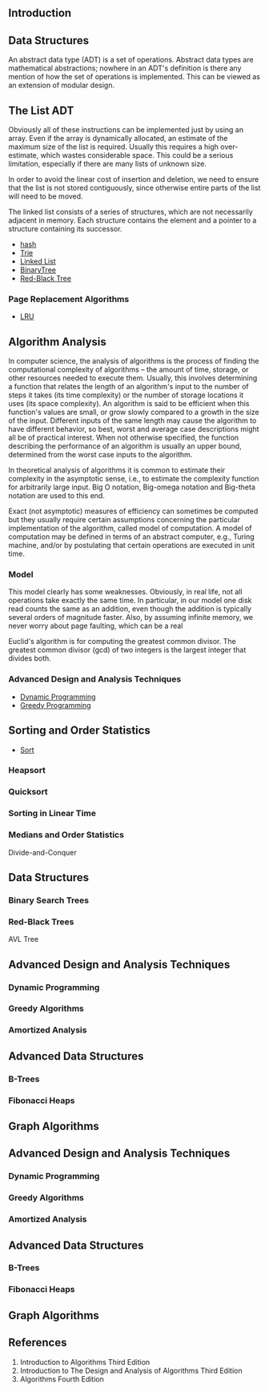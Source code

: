 ## Introduction



## Data Structures
An abstract data type (ADT) is a set of operations. 
Abstract data types are mathematical abstractions; nowhere in an ADT's definition is there any mention of how the set of operations is implemented. 
This can be viewed as an extension of modular design.



## The List ADT


Obviously all of these instructions can be implemented just by using an array. 
Even if the array is dynamically allocated, an estimate of the maximum size of the list is required. 
Usually this requires a high over-estimate, which wastes considerable space. 
This could be a serious limitation, especially if there are many lists of unknown size.


In order to avoid the linear cost of insertion and deletion, we need to ensure that the list is not stored contiguously, since otherwise entire parts of the list will need to be moved.

The linked list consists of a series of structures, which are not necessarily adjacent in memory. Each structure contains the element and a pointer to a structure containing its successor.





- [hash](/docs/CS/Algorithms/hash.md)
- [Trie](/docs/CS/Algorithms/Trie.md)
- [Linked List](/docs/CS/Algorithms/linked-list.md)
- [BinaryTree](/docs/CS/Algorithms/BinaryTree.md)
- [Red-Black Tree](/docs/CS/Algorithms/Red-Black-Tree.md)

### Page Replacement Algorithms
- [LRU](/docs/CS/Algorithms/LRU.md)

## Algorithm Analysis

In computer science, the analysis of algorithms is the process of finding the computational complexity of algorithms – the amount of time, storage, or other resources needed to execute them.
Usually, this involves determining a function that relates the length of an algorithm's input to the number of steps it takes (its time complexity) or the number of storage locations it uses (its space complexity).
An algorithm is said to be efficient when this function's values are small, or grow slowly compared to a growth in the size of the input. 
Different inputs of the same length may cause the algorithm to have different behavior, so best, worst and average case descriptions might all be of practical interest. 
When not otherwise specified, the function describing the performance of an algorithm is usually an upper bound, determined from the worst case inputs to the algorithm.

In theoretical analysis of algorithms it is common to estimate their complexity in the asymptotic sense, i.e., to estimate the complexity function for arbitrarily large input. 
Big O notation, Big-omega notation and Big-theta notation are used to this end.

Exact (not asymptotic) measures of efficiency can sometimes be computed but they usually require certain assumptions concerning the particular implementation of the algorithm, called model of computation. 
A model of computation may be defined in terms of an abstract computer, e.g., Turing machine, and/or by postulating that certain operations are executed in unit time.

### Model

This model clearly has some weaknesses. Obviously, in real life, not all operations take exactly the same time. In particular, in our model one disk read counts the same as an addition, even though the addition is typically several orders of magnitude faster. Also, by assuming infinite memory, we never worry about page faulting, which can be a real


Euclid's algorithm is for computing the greatest common divisor. 
The greatest common divisor (gcd) of two integers is the largest integer that divides both.

### Advanced Design and Analysis Techniques
- [Dynamic Programming](/docs/CS/Algorithms/DP.md)
- [Greedy Programming](/docs/CS/Algorithms/Greedy.md)





## Sorting and Order Statistics

- [Sort](/docs/CS/Algorithms/Sort.md)

### Heapsort

### Quicksort

### Sorting in Linear Time

### Medians and Order Statistics

Divide-and-Conquer

## Data Structures


### Binary Search Trees

### Red-Black Trees

AVL Tree

## Advanced Design and Analysis Techniques

### Dynamic Programming

### Greedy Algorithms

### Amortized Analysis


## Advanced Data Structures

### B-Trees

### Fibonacci Heaps


## Graph Algorithms


## Advanced Design and Analysis Techniques

### Dynamic Programming

### Greedy Algorithms

### Amortized Analysis


## Advanced Data Structures

### B-Trees

### Fibonacci Heaps


## Graph Algorithms


## References
1. Introduction to Algorithms Third Edition
2. Introduction to The Design and Analysis of Algorithms Third Edition
3. Algorithms Fourth Edition